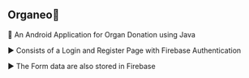 ## Organeo:iphone:

:beginner: An Android Application for Organ Donation using Java


:arrow_forward: Consists of a Login and Register Page with Firebase Authentication

:arrow_forward: The Form data are also stored in Firebase


